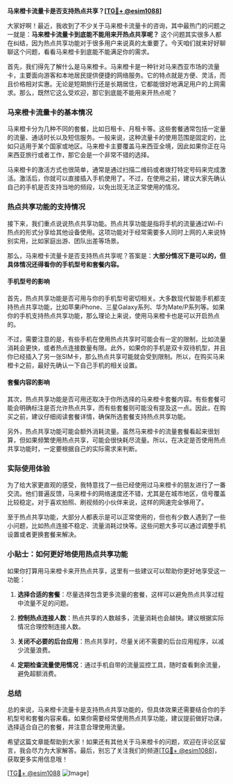 **马来橙卡流量卡是否支持热点共享？[[TG💪+ @esim1088](https://t.me/s/esim1088)]**

大家好啊！最近，我收到了不少关于马来橙卡流量卡的咨询，其中最热门的问题之一就是：**马来橙卡流量卡到底能不能用来开热点共享呢？** 这个问题其实很多人都在纠结，因为热点共享功能对于很多用户来说真的太重要了。今天咱们就来好好聊聊这个问题，看看马来橙卡到底能不能满足你的需求。

首先，我们得先了解什么是马来橙卡。马来橙卡是一种针对马来西亚市场的流量卡，主要面向游客和本地居民提供便捷的网络服务。它的特点就是方便、灵活，而且价格相对实惠。无论是短期旅行还是长期居住，它都能很好地满足用户的上网需求。那么，既然它这么受欢迎，那它到底能不能用来开热点呢？

### 马来橙卡流量卡的基本情况

马来橙卡分为几种不同的套餐，比如日租卡、月租卡等。这些套餐通常包括一定量的流量、通话时长以及短信服务。一般来说，这种流量卡的使用范围是固定的，比如只适用于某个国家或地区。马来橙卡主要覆盖马来西亚全境，因此如果你正在马来西亚旅行或者工作，那它会是一个非常不错的选择。

马来橙卡的激活方式也很简单，通常是通过扫描二维码或者拨打特定号码来完成激活。激活后，你就可以直接插入手机使用了。不过，在使用之前，建议大家先确认自己的手机是否支持当地的频段，以免出现无法正常使用的情况。

### 热点共享功能的支持情况

接下来，我们重点说说热点共享功能。热点共享功能是指将手机的流量通过Wi-Fi热点的形式分享给其他设备使用。这项功能对于经常需要多人同时上网的人来说特别实用，比如家庭出游、团队出差等场景。

那么，马来橙卡流量卡是否支持热点共享呢？答案是：**大部分情况下是可以的，但具体情况还得看你的手机型号和套餐内容。**

#### 手机型号的影响

首先，热点共享功能是否可用与你的手机型号密切相关。大多数现代智能手机都支持热点共享功能，比如苹果iPhone、三星Galaxy系列、华为Mate/P系列等。如果你的手机支持热点共享功能，那么理论上来说，使用马来橙卡也是可以开启热点的。

不过，需要注意的是，有些手机在使用热点共享时可能会有一定的限制，比如流量消耗会更快，或者热点连接数量有限。此外，如果你的手机是双卡双待机型，并且你已经插入了另一张SIM卡，那么热点共享可能就会受到限制。所以，在购买马来橙卡之前，最好先确认一下自己手机的相关设置。

#### 套餐内容的影响

其次，热点共享功能是否可用还取决于你所选择的马来橙卡套餐内容。有些套餐可能会明确标注是否允许热点共享，而有些套餐则可能没有提及这一点。因此，在购买之前，建议仔细阅读套餐详情，确保所选套餐支持热点共享功能。

另外，热点共享功能可能会额外消耗流量。虽然马来橙卡的流量套餐看起来很划算，但如果频繁使用热点共享，可能会很快耗尽流量。所以，在决定是否使用热点共享功能时，一定要根据自己的实际需求来判断。

### 实际使用体验

为了给大家更直观的感受，我特意找了一些已经使用过马来橙卡的朋友进行了一番交流。他们普遍反馈，马来橙卡的网络速度还不错，尤其是在城市地区，信号覆盖比较稳定。对于喜欢拍照、刷视频的小伙伴来说，这样的网速完全够用了。

至于热点共享功能，大部分人都表示是可以正常使用的，但也有少数人遇到了一些小问题，比如热点连接不稳定、流量消耗过快等。这些问题大多可以通过调整手机设置或者更换套餐来解决。

### 小贴士：如何更好地使用热点共享功能

如果你打算用马来橙卡来开热点共享，这里有一些建议可以帮助你更好地享受这一功能：

1. **选择合适的套餐**：尽量选择包含更多流量的套餐，这样可以避免热点共享过程中流量不足的问题。
   
2. **控制热点连接人数**：热点共享的人数越多，流量消耗也会越快。建议根据实际情况合理控制连接人数。

3. **关闭不必要的后台应用**：热点共享时，尽量关闭不需要的后台应用程序，以减少流量浪费。

4. **定期检查流量使用情况**：通过手机自带的流量监控工具，随时查看剩余流量，避免超额消费。

### 总结

总的来说，马来橙卡流量卡是支持热点共享功能的，但具体效果还需要结合你的手机型号和套餐内容来看。如果你需要经常使用热点共享功能，建议提前做好功课，选择适合自己的套餐，并注意合理使用流量。

希望这篇文章能帮助到大家！如果还有其他关于马来橙卡的问题，欢迎在评论区留言，我会尽力为大家解答。最后，别忘了关注我们的频道[[TG💪+ @esim1088](https://t.me/s/esim1088)]，获取更多实用信息哦！

[[TG💪+ @esim1088](https://t.me/s/esim1088) ![Image](https://i.postimg.cc/4NQfJmqS/Snipaste-2025-05-13-00-14-12.png)]